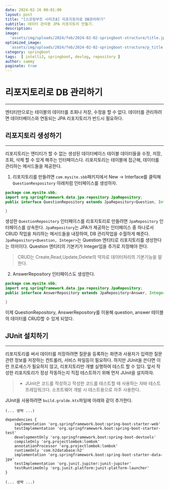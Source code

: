 ```yaml
---
date: 2024-02-16 00:01:00
layout: post
title: "[스프링부트 시리즈8] 리포지토리로 DB관리하기"
subtitle: 데이터 관리용 JPA 리포지토리 만들기.
description: 
image: 
  'assets/img/uploads/2024/feb/2024-02-02-springboot-structure/title.jpg'
optimized_image:    
  'assets/img/uploads/2024/feb/2024-02-02-springboot-structure/p_title.jpg'
category: springboot
tags:  [ intelliJ, springboot, devlog, repository ]
author: sammy
paginate: true
---
```

# 리포지토리로 DB 관리하기
*****
엔티티만으로는 테이블의 데이터를 조회나 저장, 수정을 할 수 없다.
데이터를 관리하려면 데이터베이스와 연동되는 JPA 리포지토리가 반드시 필요하다.

## 리포지토리 생성하기
*****
리포지토리는 엔티티가 할 수 없는 생성된 데이터베이스 테이블 데이터들을 수정, 저장, 조회, 삭제 할 수 있게 해주는 인터페이스다.
리포지토리는 테이블에 접근해, 데이터를 관리하는 메서드들을 제공한다.
1) 리포지토리를 만들려면 `com.mysite.sbb`패키지에서 New -> Interface를 클릭해 `QuestionRespository` 아래처럼 인터페이스를 생성하자.
  ```java
  package com.mysite.sbb;
  import org.springframework.data.jpa.repository.JpaRepository;
  public interface QuestionRepository extends JpaRepository<Question, Integer>{

  }
  ```

생성한 `QuestionRepository` 인터페이스를 리포지토리로 만들려면 `JpaRepository` 인터페이스를 상속한다. `JpaRepository`는 JPA가 제공하는 인터페이스 중 하나로서 CRUD 작업을 처리하는 메서드들을 내장하여, DB 관리작업을 수월하게 해준다. `JpaRepository<Question, Integer>`는 Question 엔티티로 리포지토리를 생성한다는 의미이다.
Question 엔티티의 기본키가 Integer임을 추가로 지정해야 한다.
> CRUD는 Create,Read,Update,Delete의 약자로 데이터처리의 기본기능을 말한다.

2) AnswerRepository 인터페이스도 생성한다.
  ```java
  package com.mysite.sbb;
  import org.springframework.data.jpa.repository.JpaRepository;
  public interface AnswerRepository extends JpaRepository<Answer, Integer>{

  }
  ```
이제 QuestionRepository, AnswerRepository를 이용해 question, answer 테이블의 데이터를 CRUD할 수 있게 되었다.

## JUnit 설치하기
*****
리포지토리를 써서 데이터를 저장하려면 질문을 등록하는 화면과 사용자가 입력한 질문 관련 정보를 저장하는 컨트롤러, 서비스 파일등이 필요하다.
하지만 JUnit을 쓴다면 이런 프로세스가 필요하지 않고, 리포지토리만 개별 실행하여 테스트 할 수 있다. 앞서 작성한 리포지토리가 정상 작동하는지 직접 테스트하기 위해 먼저 JUnit을 설치하자.

> * JUnit은 코드를 작성하고 작성한 코드를 테스트할 때 사용하는 자바 테스트프레임워크다. 소프트웨어 개발 시 테스트용으로 자주 사용한다.

JUnit을 사용하려면 `build.gralde.kts`파일에 아래와 같이 추가한다.
```
(... 생략 ...)

dependencies {
    implementation 'org.springframework.boot:spring-boot-starter-web'
    testImplementation 'org.springframework.boot:spring-boot-starter-test'
    developmentOnly 'org.springframework.boot:spring-boot-devtools' 
    compileOnly 'org.projectlombok:lombok' 
    annotationProcessor 'org.projectlombok:lombok' 
    runtimeOnly 'com.h2database:h2' 
    implementation 'org.springframework.boot:spring-boot-starter-data-jpa' 
    testImplementation 'org.junit.jupiter:junit-jupiter' 
    testRuntimeOnly 'org.junit.platform:junit-platform-launcher'
}

(... 생략 ...)
```